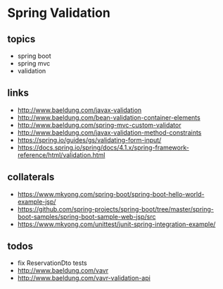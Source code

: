 # Spring Validation

## topics
* spring boot
* spring mvc
* validation

## links
* http://www.baeldung.com/javax-validation
* http://www.baeldung.com/bean-validation-container-elements
* http://www.baeldung.com/spring-mvc-custom-validator
* http://www.baeldung.com/javax-validation-method-constraints
* https://spring.io/guides/gs/validating-form-input/
* https://docs.spring.io/spring/docs/4.1.x/spring-framework-reference/html/validation.html

## collaterals
* https://www.mkyong.com/spring-boot/spring-boot-hello-world-example-jsp/
* https://github.com/spring-projects/spring-boot/tree/master/spring-boot-samples/spring-boot-sample-web-jsp/src
* https://www.mkyong.com/unittest/junit-spring-integration-example/

## todos
* fix ReservationDto tests
* http://www.baeldung.com/vavr
* http://www.baeldung.com/vavr-validation-api
